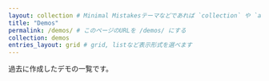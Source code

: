 ```yaml
---
layout: collection # Minimal Mistakesテーマなどであれば `collection` や `archive` レイアウトが適しています
title: "Demos"
permalink: /demos/ # このページのURLを /demos/ にする
collection: demos
entries_layout: grid # grid, listなど表示形式を選べます
---
```


過去に作成したデモの一覧です。
